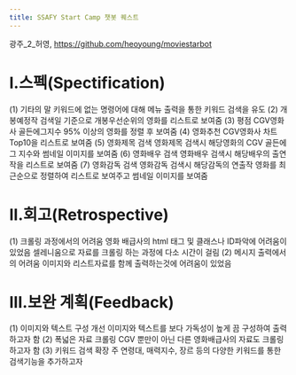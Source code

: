 ```yaml
---
title: SSAFY Start Camp 챗봇 퀘스트
---
```

광주_2_허영, <https://github.com/heoyoung/moviestarbot>

# I.스펙(Spectification)

(1) 기타의 말 
키워드에 없는 명령어에 대해 메뉴 출력을 통한 키워드 검색을 유도
(2) 개봉예정작
검색일 기준으로 개봉우선순위의 영화를 리스트로 보여줌
(3) 평점
CGV영화사 골든에그지수 95% 이상의 영화를 정렬 후 보여줌
(4) 영화추천
CGV영화사 차트 Top10을 리스트로 보여줌
(5) 영화제목 검색
영화제목 검색시 해당영화의 CGV 골든에그 지수와 썸네일 이미지를 보여줌
(6) 영화배우 검색
영화배우 검색시 해당배우의 출연작을 리스트로 보여줌
(7) 영화감독 검색
영화감독 검색시 해당감독의 연출작 영화를 최근순으로 정렬하여 리스트로 보여주고 썸네일 이미지를 보여줌

# II.회고(Retrospective)

(1) 크롤링 과정에서의 어려움
영화 배급사의 html 태그 및 클래스나 ID파악에 어려움이 있었음
셀레니움으로 자료를 크롤링 하는 과정에 다소 시간이 걸림
(2) 메시지 출력에서의 어려움
이미지와 리스트자료를 함께 출력하는것에 어려움이 있었음

# III.보완 계획(Feedback)

(1) 이미지와 텍스트 구성 개선
이미지와 텍스트를 보다 가독성이 높게 끔 구성하여 출력하고자 함
(2) 폭넓은 자료 크롤링
CGV 뿐만이 아닌 다른 영화배급사의 자료도 크롤링하고자 함
(3) 키워드 검색 확장
주 연령대, 매력지수, 장르 등의 다양한 키워드를 통한 검색기능을 추가하고자 
